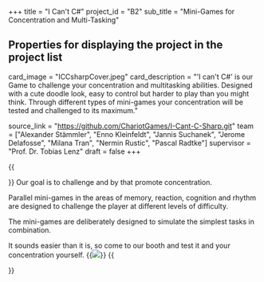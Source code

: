 +++
title = "I Can't C#"
project_id = "B2"
sub_title = "Mini-Games for Concentration and Multi-Tasking"

## Properties for displaying the project in the project list
card_image = "ICCsharpCover.jpeg"
card_description = "'I can't C#' is our Game to challenge your concentration and multitasking abilities. Designed with a cute doodle look, easy to control but harder to play than you might think. Through different types of mini-games your concentration will be tested and challenged to its maximum."

source_link = "https://github.com/ChariotGames/I-Cant-C-Sharp.git"
team = ["Alexander Stämmler", "Enno Kleinfeldt", "Jannis Suchanek", "Jerome Delafosse", "Milana Tran", "Nermin Rustic", "Pascal Radtke"]
supervisor = "Prof. Dr. Tobias Lenz"
draft = false
+++

{{<section title="Our Goal">}}
Our goal is to challenge and by that promote concentration.

Parallel mini-games in the areas of memory, reaction, cognition and rhythm are designed to challenge the player at different levels of difficulty.

The mini-games are deliberately designed to simulate the simplest tasks in combination.

It sounds easier than it is, so come to our booth and test it and your concentration yourself.
{{<image src="ICCsharpCover.jpeg">}}
{{</section>}}